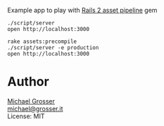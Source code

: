 Example app to play with [Rails 2 asset pipeline](https://github.com/grosser/rails2_asset_pipeline) gem

```
./script/server
open http://localhost:3000

rake assets:precompile
./script/server -e production
open http://localhost:3000
```

Author
======
[Michael Grosser](http://grosser.it)<br/>
michael@grosser.it<br/>
License: MIT
